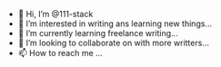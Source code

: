 - 👋 Hi, I’m @111-stack
- 👀 I’m interested in writing ans learning new things...
- 🌱 I’m currently learning freelance writing...
- 💞️ I’m looking to collaborate on with more writters...
- 📫 How to reach me ...

<!---
111-stack/111-stack is a ✨ special ✨ repository because its `README.md` (this file) appears on your GitHub profile.
You can click the Preview link to take a look at your changes.
--->
